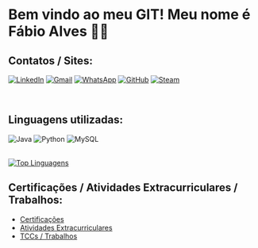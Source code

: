 # Bem vindo ao meu GIT! Meu nome é Fábio Alves 👋🏼

## Contatos / Sites:

[![LinkedIn](https://img.shields.io/badge/LinkedIn-0077B5?style=for-the-badge&logo=linkedin&logoColor=white)](https://www.linkedin.com/in/fabiosouzaa/)
[![Gmail](https://img.shields.io/badge/Gmail-D14836?style=for-the-badge&logo=gmail&logoColor=white)](https://mail.google.com/mail/?view=cm&fs=1&to=fabiopl101@gmail.com)
[![WhatsApp](https://img.shields.io/badge/WhatsApp-25D366?style=for-the-badge&logo=whatsapp&logoColor=white)](https://wa.me/5511963311471)
[![GitHub](https://img.shields.io/badge/GitHub-100000?style=for-the-badge&logo=github&logoColor=white)](https://github.com/FabioAS7)
[![Steam](https://img.shields.io/badge/Steam-000000?style=for-the-badge&logo=steam&logoColor=white)](https://steamcommunity.com/id/FabioAS/)

<br/>

## Linguagens utilizadas:
<div style="display: inline_block">
    <img aling="center" alt="Java" src="https://img.shields.io/badge/Java-ED8B00?style=for-the-badge&logo=openjdk&logoColor=white">
    <img aling="center" alt="Python" src="https://img.shields.io/badge/Python-14354C?style=for-the-badge&logo=python&logoColor=white">
    <img aling="center" alt="MySQL" src="https://img.shields.io/badge/MySQL-00000F?style=for-the-badge&logo=mysql&logoColor=white">
</div>
<br/>

[![Top Linguagens](https://github-readme-stats.vercel.app/api/top-langs/?username=FabioAS7&layout=donut)](https://github.com/FabioAS7/github-readme-stats)

## Certificações / Atividades Extracurriculares / Trabalhos:

- [Certificações](https://drive.google.com/drive/folders/1OA2N1uXA2-V_GkjTxWvYxiqAR0HceTaj?usp=drive_link)
- [Atividades Extracurriculares](https://drive.google.com/drive/folders/116Xm-Dedo7dO1f72NRtRPoO6PJCKP8Rg?usp=drive_link)
- [TCCs / Trabalhos](https://drive.google.com/drive/folders/1jjtvenm4MGsHVJQS2eKqsuUdG1MXHky1?usp=drive_link)

[//]: # 'https://dev.to/envoy_/150-badges-for-github-pnk'
[//]: # 'https://github.com/anuraghazra/github-readme-stats'

